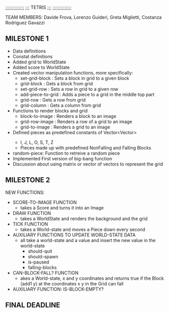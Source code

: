 ;;;;;;;;;;;;;;
;;; TETRIS ;;;
;;;;;;;;;;;;;;


TEAM MEMBERS:
Davide Frova, Lorenzo Guideri, Greta Miglietti, Costanza Rodriguez Gavazzi

MILESTONE 1
-----------------------------
- Data definitions
- Constat definitions
- Added grid to WorldState
- Added score to WorldState
- Created vector manipulation functions, more specifically:
    - set-grid-block : Sets a block in grid to a given block
    - grid-block : Gets a block from grid
    - set-grid-row : Sets a row in grid to a given row
    - add-piece-to-grid : Adds a piece to a grid in the middle top part
    - grid-row : Gets a row from grid
    - grid-column : Gets a column from grid
- Functions to render blocks and grid
    - block-to-image : Renders a block to an image
    - grid-row-image : Renders a row of a grid to an image
    - grid-to-image : Renders a grid to an image
- Defined pieces as predefined constants of Vector<Vector<Block>>
    - I, J, L, O, S, T, Z
    - Pieces made up with predefined NonFalling and Falling Blocks
- random-piece: Function to retreive a random piece
- Implemented First version of big-bang function
- Discussion about using matrix or vector of vectors to represent the grid

MILESTONE 2
-----------------------------
NEW FUNCTIONS:
- SCORE-TO-IMAGE FUNCTION
  - takes a Score and turns it into an Image
- DRAW FUNCTION
  - takes a WorldState and renders the background and the grid
- TICK FUNCTION
  - takes a World-state and moves a Piece down every second
- AUXILIARY FUNCTIONS TO UPDATE WORLD-STATE DATA
  - all take a world-state and a value and insert the new value in the world-state
    - should-quit
    - should-spawn
    - is-paused
    - falling-blocks
- CAN-BLOCK-FALL? FUNCTION
  - akes a World-state, x and y coordinates and returns true if the Block (add1 y) at the coordinates x y in the Grid can fall
- AUXILIARY FUNCTION: IS-BLOCK-EMPTY?


FINAL DEADLINE 
-----------------------------
